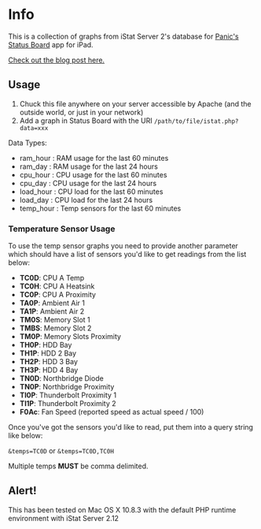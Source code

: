 # Info
This is a collection of graphs from iStat Server 2's database for [Panic's Status Board](http://panic.com/statusboard/) app for iPad.

[Check out the blog post here.](http://www.yesdevnull.net/2013/05/istat-server-graphs-for-status-board/)

## Usage
1. Chuck this file anywhere on your server accessible by Apache (and the outside world, or just in your network)
2. Add a graph in Status Board with the URI ```/path/to/file/istat.php?data=xxx```

Data Types:
* ram_hour  : RAM usage for the last 60 minutes
* ram_day   : RAM usage for the last 24 hours
* cpu_hour  : CPU usage for the last 60 minutes
* cpu_day   : CPU usage for the last 24 hours
* load_hour : CPU load for the last 60 minutes
* load_day  : CPU load for the last 24 hours
* temp_hour : Temp sensors for the last 60 minutes

### Temperature Sensor Usage
To use the temp sensor graphs you need to provide another parameter which should have a list of sensors
you'd like to get readings from the list below:

* __TC0D__: CPU A Temp
* __TC0H__: CPU A Heatsink
* __TC0P__: CPU A Proximity
* __TA0P__: Ambient Air 1
* __TA1P__: Ambient Air 2
* __TM0S__: Memory Slot 1
* __TMBS__: Memory Slot 2
* __TM0P__: Memory Slots Proximity
* __TH0P__: HDD Bay
* __TH1P__: HDD 2 Bay
* __TH2P__: HDD 3 Bay
* __TH3P__: HDD 4 Bay
* __TN0D__: Northbridge Diode
* __TN0P__: Northbridge Proximity
* __TI0P__: Thunderbolt Proximity 1
* __TI1P__: Thunderbolt Proximity 2
* __F0Ac__: Fan Speed (reported speed as actual speed / 100)

Once you've got the sensors you'd like to read, put them into a query string like below:

```&temps=TC0D``` or ```&temps=TC0D,TC0H```

Multiple temps __MUST__ be comma delimited.

## Alert!
This has been tested on Mac OS X 10.8.3 with the default PHP runtime environment with iStat Server 2.12
